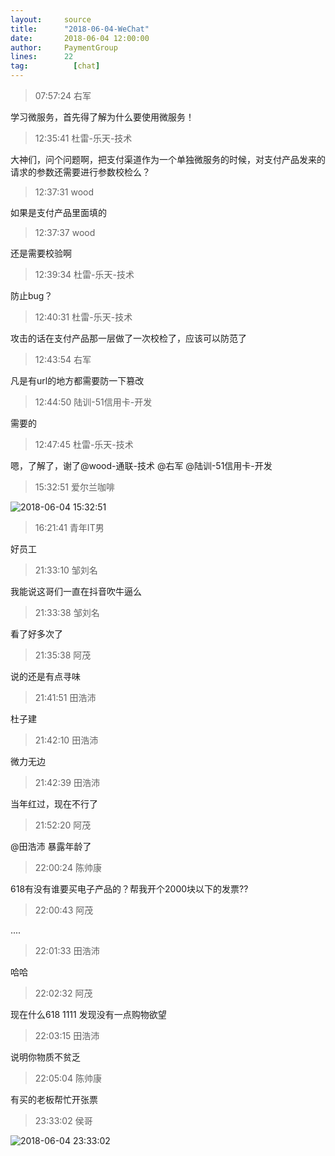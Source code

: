 ```yaml
---
layout:     source 
title:      "2018-06-04-WeChat"
date:       2018-06-04 12:00:00
author:     PaymentGroup
lines:      22 
tag:		  [chat]
---
```

> 07:57:24  右军  
   
学习微服务，首先得了解为什么要使用微服务！  
   
> 12:35:41  杜雷-乐天-技术  
   
大神们，问个问题啊，把支付渠道作为一个单独微服务的时候，对支付产品发来的请求的参数还需要进行参数校检么？  
   
> 12:37:31  wood  
   
如果是支付产品里面填的  
   
> 12:37:37  wood  
   
还是需要校验啊  
   
> 12:39:34  杜雷-乐天-技术  
   
防止bug？  
   
> 12:40:31  杜雷-乐天-技术  
   
攻击的话在支付产品那一层做了一次校检了，应该可以防范了  
   
> 12:43:54  右军  
   
凡是有url的地方都需要防一下篡改  
   
> 12:44:50  陆训-51信用卡-开发  
   
需要的  
   
> 12:47:45  杜雷-乐天-技术  
   
嗯，了解了，谢了@wood-通联-技术 @右军 @陆训-51信用卡-开发  
   
> 15:32:51  爱尔兰咖啡  
   
![2018-06-04 15:32:51](http://static.cocolian.cn/img/201806/20180604_153251.png) 
   
> 16:21:41  青年IT男  
   
好员工  
   
> 21:33:10  邹刘名  
   
我能说这哥们一直在抖音吹牛逼么  
   
> 21:33:38  邹刘名  
   
看了好多次了  
   
> 21:35:38  阿茂  
   
说的还是有点寻味  
   
> 21:41:51  田浩沛  
   
杜子建  
   
> 21:42:10  田浩沛  
   
微力无边  
   
> 21:42:39  田浩沛  
   
当年红过，现在不行了  
   
> 21:52:20  阿茂  
   
@田浩沛 暴露年龄了  
   
> 22:00:24  陈帅康  
   
618有没有谁要买电子产品的？帮我开个2000块以下的发票??  
   
> 22:00:43  阿茂  
   
....  
   
> 22:01:33  田浩沛  
   
哈哈  
   
> 22:02:32  阿茂  
   
现在什么618 1111 发现没有一点购物欲望  
   
> 22:03:15  田浩沛  
   
说明你物质不贫乏  
   
> 22:05:04  陈帅康  
   
有买的老板帮忙开张票  
   
> 23:33:02  侯哥  
   
![2018-06-04 23:33:02](http://static.cocolian.cn/img/201806/20180604_233302.png) 
   
